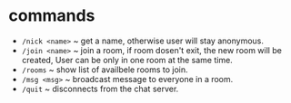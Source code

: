 # commands 

- `/nick <name>` ~ get a name, otherwise user will stay anonymous.
- `/join <name>` ~ join a room, if room dosen't exit, the new room will be created, User can be only in one room at the same time.
- `/rooms` ~ show list of availbele rooms to join.
- `/msg <msg>` ~ broadcast message to everyone in a room.
- `/quit` ~ disconnects from the chat server.